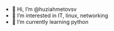- 👋 Hi, I’m @huziahmetovsv
- 👀 I’m interested in IT, linux, networking
- 🌱 I’m currently learning python

<!---
huziahmetovsv/huziahmetovsv is a ✨ special ✨ repository because its `README.md` (this file) appears on your GitHub profile.
You can click the Preview link to take a look at your changes.
--->
